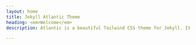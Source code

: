 ```yaml
---
layout: home
title: Jekyll Atlantic Theme
heading: <em>Welcome</em> 
description: Atlantic is a beautiful Tailwind CSS theme for Jekyll. It shows best practices for using Tailwind with Jekyll.

---
```

